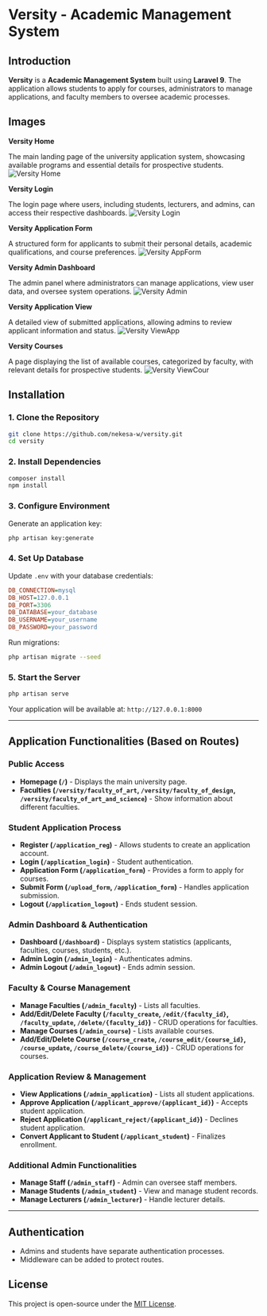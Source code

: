 # Versity - Academic Management System

## Introduction

**Versity** is a **Academic Management System** built using **Laravel 9**. The application allows students to apply for courses, administrators to manage applications, and faculty members to oversee academic processes.

## Images
**Versity Home**

The main landing page of the university application system, showcasing available programs and essential details for prospective students.
![Versity Home](/public/frontend/assets/images/versity_home.png)

**Versity Login**

The login page where users, including students, lecturers, and admins, can access their respective dashboards.
![Versity Login](/public/frontend/assets/images/versity_login.png)

**Versity Application Form**

A structured form for applicants to submit their personal details, academic qualifications, and course preferences.
![Versity AppForm](/public/frontend/assets/images/versity_applicationform.png)

**Versity Admin Dashboard**

The admin panel where administrators can manage applications, view user data, and oversee system operations.
![Versity Admin](/public/frontend/assets/images/versity_admin.png)

**Versity Application View**

A detailed view of submitted applications, allowing admins to review applicant information and status.
![Versity ViewApp](/public/frontend/assets/images/versity_application.png)

**Versity Courses**

A page displaying the list of available courses, categorized by faculty, with relevant details for prospective students.
![Versity ViewCour](/public/frontend/assets/images/versity_courses.png)

## Installation

### 1. Clone the Repository

```bash
git clone https://github.com/nekesa-w/versity.git
cd versity
```

### 2. Install Dependencies

```bash
composer install
npm install
```

### 3. Configure Environment

Generate an application key:

```bash
php artisan key:generate
```

### 4. Set Up Database

Update `.env` with your database credentials:

```ini
DB_CONNECTION=mysql
DB_HOST=127.0.0.1
DB_PORT=3306
DB_DATABASE=your_database
DB_USERNAME=your_username
DB_PASSWORD=your_password
```

Run migrations:

```bash
php artisan migrate --seed
```

### 5. Start the Server

```bash
php artisan serve
```

Your application will be available at: `http://127.0.0.1:8000`

---

## Application Functionalities (Based on Routes)

### Public Access
- **Homepage (`/`)** - Displays the main university page.
- **Faculties (`/versity/faculty_of_art`, `/versity/faculty_of_design`, `/versity/faculty_of_art_and_science`)** - Show information about different faculties.

### Student Application Process
- **Register (`/application_reg`)** - Allows students to create an application account.
- **Login (`/application_login`)** - Student authentication.
- **Application Form (`/application_form`)** - Provides a form to apply for courses.
- **Submit Form (`/upload_form`, `/application_form`)** - Handles application submission.
- **Logout (`/application_logout`)** - Ends student session.

### Admin Dashboard & Authentication
- **Dashboard (`/dashboard`)** - Displays system statistics (applicants, faculties, courses, students, etc.).
- **Admin Login (`/admin_login`)** - Authenticates admins.
- **Admin Logout (`/admin_logout`)** - Ends admin session.

### Faculty & Course Management
- **Manage Faculties (`/admin_faculty`)** - Lists all faculties.
- **Add/Edit/Delete Faculty (`/faculty_create`, `/edit/{faculty_id}`, `/faculty_update`, `/delete/{faculty_id}`)** - CRUD operations for faculties.
- **Manage Courses (`/admin_course`)** - Lists available courses.
- **Add/Edit/Delete Course (`/course_create`, `/course_edit/{course_id}`, `/course_update`, `/course_delete/{course_id}`)** - CRUD operations for courses.

### Application Review & Management
- **View Applications (`/admin_application`)** - Lists all student applications.
- **Approve Application (`/applicant_approve/{applicant_id}`)** - Accepts student application.
- **Reject Application (`/applicant_reject/{applicant_id}`)** - Declines student application.
- **Convert Applicant to Student (`/applicant_student`)** - Finalizes enrollment.

### Additional Admin Functionalities
- **Manage Staff (`/admin_staff`)** - Admin can oversee staff members.
- **Manage Students (`/admin_student`)** - View and manage student records.
- **Manage Lecturers (`/admin_lecturer`)** - Handle lecturer details.

---

## Authentication
- Admins and students have separate authentication processes.
- Middleware can be added to protect routes.

## License

This project is open-source under the [MIT License](LICENSE).

